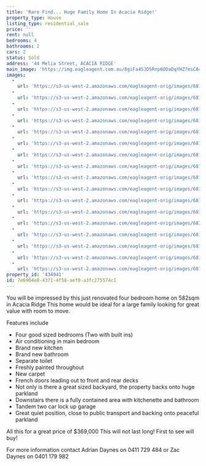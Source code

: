 ```yaml
---
title: 'Rare Find... Huge Family Home In Acacia Ridge!'
property_type: House
listing_type: residential_sale
price: ''
rent: null
bedrooms: 4
bathrooms: 2
cars: 2
status: Sold
address: '44 Melia Street, ACACIA RIDGE'
main_image: 'https://img.eagleagent.com.au/8giFa4SJD5Rnp6ODaDqYHZ7msCA=/1280x854/smart/https://s3-us-west-2.amazonaws.com/eagleagent-orig/images/6819168/105362320-image-M.jpg'
images:
  -
    url: 'https://s3-us-west-2.amazonaws.com/eagleagent-orig/images/6819184/105362320-image-Q.jpg'
  -
    url: 'https://s3-us-west-2.amazonaws.com/eagleagent-orig/images/6819183/105362320-image-P.jpg'
  -
    url: 'https://s3-us-west-2.amazonaws.com/eagleagent-orig/images/6819182/105362320-image-O.jpg'
  -
    url: 'https://s3-us-west-2.amazonaws.com/eagleagent-orig/images/6819181/105362320-image-N.jpg'
  -
    url: 'https://s3-us-west-2.amazonaws.com/eagleagent-orig/images/6819180/105362320-image-L.jpg'
  -
    url: 'https://s3-us-west-2.amazonaws.com/eagleagent-orig/images/6819179/105362320-image-K.jpg'
  -
    url: 'https://s3-us-west-2.amazonaws.com/eagleagent-orig/images/6819178/105362320-image-J.jpg'
  -
    url: 'https://s3-us-west-2.amazonaws.com/eagleagent-orig/images/6819177/105362320-image-I.jpg'
  -
    url: 'https://s3-us-west-2.amazonaws.com/eagleagent-orig/images/6819176/105362320-image-H.jpg'
  -
    url: 'https://s3-us-west-2.amazonaws.com/eagleagent-orig/images/6819175/105362320-image-G.jpg'
  -
    url: 'https://s3-us-west-2.amazonaws.com/eagleagent-orig/images/6819174/105362320-image-F.jpg'
  -
    url: 'https://s3-us-west-2.amazonaws.com/eagleagent-orig/images/6819173/105362320-image-E.jpg'
  -
    url: 'https://s3-us-west-2.amazonaws.com/eagleagent-orig/images/6819172/105362320-image-D.jpg'
  -
    url: 'https://s3-us-west-2.amazonaws.com/eagleagent-orig/images/6819171/105362320-image-C.jpg'
  -
    url: 'https://s3-us-west-2.amazonaws.com/eagleagent-orig/images/6819170/105362320-image-B.jpg'
  -
    url: 'https://s3-us-west-2.amazonaws.com/eagleagent-orig/images/6819169/105362320-image-A.jpg'
  -
    url: 'https://s3-us-west-2.amazonaws.com/eagleagent-orig/images/6819168/105362320-image-M.jpg'
property_id: '434941'
id: 7e6904e8-4371-4f58-aef0-a3fc275574c1
---
```

You will be impressed by this just renovated four bedroom home on 582sqm in Acacia Ridge
This home would be ideal for a large family looking for great value with room to move.

Features include

*  Four good sized bedrooms (Two with built ins)
*  Air conditioning in main bedroom
*  Brand new kitchen
*  Brand new bathroom
*  Separate toilet
*  Freshly painted throughout
*  New carpet
*  French doors leading out to front and rear decks
*  Not only is there a great sized backyard, the property backs onto huge parkland
*  Downstairs there is a fully contained area with kitchenette and bathroom
*  Tandem two car lock up garage
*  Great quiet position, close to public transport and backing onto peaceful parkland

All this for a great price of $369,000
This will not last long! First to see will buy!

For more information contact Adrian Daynes on 0411 729 484 or Zac Daynes on 0401 179 982